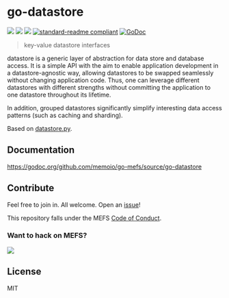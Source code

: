 # go-datastore

[![](https://img.shields.io/badge/made%20by-Protocol%20Labs-blue.svg?style=flat-square)](http://ipn.io)
[![](https://img.shields.io/badge/project-MEFS-blue.svg?style=flat-square)](http://ipfs.io/)
[![](https://img.shields.io/badge/freenode-%23ipfs-blue.svg?style=flat-square)](http://webchat.freenode.net/?channels=%23ipfs)
[![standard-readme compliant](https://img.shields.io/badge/standard--readme-OK-green.svg?style=flat-square)](https://github.com/RichardLitt/standard-readme)
[![GoDoc](https://godoc.org/github.com/memoio/go-mefs/source/go-datastore?status.svg)](https://godoc.org/github.com/memoio/go-mefs/source/go-datastore)

> key-value datastore interfaces

datastore is a generic layer of abstraction for data store and database access. It is a simple API with the aim to enable application development in a datastore-agnostic way, allowing datastores to be swapped seamlessly without changing application code. Thus, one can leverage different datastores with different strengths without committing the application to one datastore throughout its lifetime.

In addition, grouped datastores significantly simplify interesting data access patterns (such as caching and sharding).

Based on [datastore.py](https://github.com/datastore/datastore).

## Documentation

https://godoc.org/github.com/memoio/go-mefs/source/go-datastore

## Contribute

Feel free to join in. All welcome. Open an [issue](https://github.com/memoio/go-mefs/source/go-datastore/issues)!

This repository falls under the MEFS [Code of Conduct](https://github.com/ipfs/community/blob/master/code-of-conduct.md).

### Want to hack on MEFS?

[![](https://cdn.rawgit.com/jbenet/contribute-ipfs-gif/master/img/contribute.gif)](https://github.com/ipfs/community/blob/master/contributing.md)

## License

MIT

